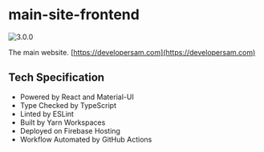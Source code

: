 # main-site-frontend

![3.0.0](https://img.shields.io/badge/version-3.0.0-blue.svg)

The main website. [https://developersam.com](https://developersam.com)

## Tech Specification

- Powered by React and Material-UI
- Type Checked by TypeScript
- Linted by ESLint
- Built by Yarn Workspaces
- Deployed on Firebase Hosting
- Workflow Automated by GitHub Actions
